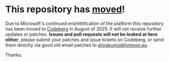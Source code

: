 # This repository has [moved](https://shirakumo.org/projects/hourly)!
Due to Microsoft's continued enshittification of the platform this repository has been moved to [Codeberg](https://shirakumo.org/projects/hourly) in August of 2025. It will not receive further updates or patches. **Issues and pull requests will not be looked at here either**, please submit your patches and issue tickets on Codeberg, or send them directly via good old email patches to [shirakumo@tymoon.eu](mailto:shirakumo@tymoon.eu).

Thanks.